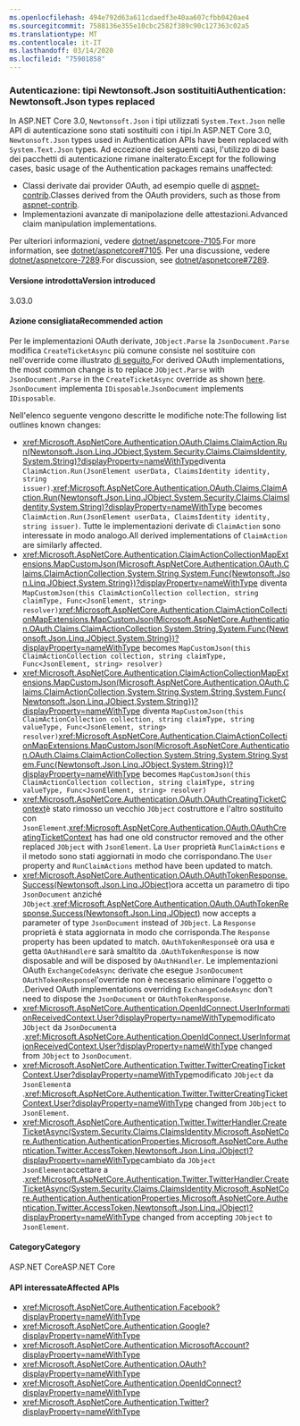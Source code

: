 ```yaml
---
ms.openlocfilehash: 494e792d63a611cdaedf3e40aa607cfbb0420ae4
ms.sourcegitcommit: 7588136e355e10cbc2582f389c90c127363c02a5
ms.translationtype: MT
ms.contentlocale: it-IT
ms.lasthandoff: 03/14/2020
ms.locfileid: "75901858"
---
```

### <a name="authentication-newtonsoftjson-types-replaced"></a><span data-ttu-id="8342e-101">Autenticazione: tipi Newtonsoft.Json sostituiti</span><span class="sxs-lookup"><span data-stu-id="8342e-101">Authentication: Newtonsoft.Json types replaced</span></span>

<span data-ttu-id="8342e-102">In ASP.NET Core 3.0, `Newtonsoft.Json` i tipi utilizzati `System.Text.Json` nelle API di autenticazione sono stati sostituiti con i tipi.</span><span class="sxs-lookup"><span data-stu-id="8342e-102">In ASP.NET Core 3.0, `Newtonsoft.Json` types used in Authentication APIs have been replaced with `System.Text.Json` types.</span></span> <span data-ttu-id="8342e-103">Ad eccezione dei seguenti casi, l'utilizzo di base dei pacchetti di autenticazione rimane inalterato:</span><span class="sxs-lookup"><span data-stu-id="8342e-103">Except for the following cases, basic usage of the Authentication packages remains unaffected:</span></span>

* <span data-ttu-id="8342e-104">Classi derivate dai provider OAuth, ad esempio quelle di [aspnet-contrib](https://github.com/aspnet-contrib/AspNet.Security.OAuth.Providers).</span><span class="sxs-lookup"><span data-stu-id="8342e-104">Classes derived from the OAuth providers, such as those from [aspnet-contrib](https://github.com/aspnet-contrib/AspNet.Security.OAuth.Providers).</span></span>
* <span data-ttu-id="8342e-105">Implementazioni avanzate di manipolazione delle attestazioni.</span><span class="sxs-lookup"><span data-stu-id="8342e-105">Advanced claim manipulation implementations.</span></span>

<span data-ttu-id="8342e-106">Per ulteriori informazioni, vedere [dotnet/aspnetcore-7105](https://github.com/dotnet/aspnetcore/pull/7105).</span><span class="sxs-lookup"><span data-stu-id="8342e-106">For more information, see [dotnet/aspnetcore#7105](https://github.com/dotnet/aspnetcore/pull/7105).</span></span> <span data-ttu-id="8342e-107">Per una discussione, vedere [dotnet/aspnetcore-7289](https://github.com/dotnet/aspnetcore/issues/7289).</span><span class="sxs-lookup"><span data-stu-id="8342e-107">For discussion, see [dotnet/aspnetcore#7289](https://github.com/dotnet/aspnetcore/issues/7289).</span></span>

#### <a name="version-introduced"></a><span data-ttu-id="8342e-108">Versione introdotta</span><span class="sxs-lookup"><span data-stu-id="8342e-108">Version introduced</span></span>

<span data-ttu-id="8342e-109">3.0</span><span class="sxs-lookup"><span data-stu-id="8342e-109">3.0</span></span>

#### <a name="recommended-action"></a><span data-ttu-id="8342e-110">Azione consigliata</span><span class="sxs-lookup"><span data-stu-id="8342e-110">Recommended action</span></span>

<span data-ttu-id="8342e-111">Per le implementazioni OAuth derivate, `JObject.Parse` la `JsonDocument.Parse` modifica `CreateTicketAsync` più comune consiste nel sostituire con nell'override come illustrato [di seguito.](https://github.com/dotnet/aspnetcore/pull/7105/files?utf8=%E2%9C%93&diff=unified&w=1#diff-e1c9f9740a6fe8021020a6f249c589b0L40)</span><span class="sxs-lookup"><span data-stu-id="8342e-111">For derived OAuth implementations, the most common change is to replace `JObject.Parse` with `JsonDocument.Parse` in the `CreateTicketAsync` override as shown [here](https://github.com/dotnet/aspnetcore/pull/7105/files?utf8=%E2%9C%93&diff=unified&w=1#diff-e1c9f9740a6fe8021020a6f249c589b0L40).</span></span> <span data-ttu-id="8342e-112">`JsonDocument` implementa `IDisposable`.</span><span class="sxs-lookup"><span data-stu-id="8342e-112">`JsonDocument` implements `IDisposable`.</span></span>

<span data-ttu-id="8342e-113">Nell'elenco seguente vengono descritte le modifiche note:</span><span class="sxs-lookup"><span data-stu-id="8342e-113">The following list outlines known changes:</span></span>

- <span data-ttu-id="8342e-114"><xref:Microsoft.AspNetCore.Authentication.OAuth.Claims.ClaimAction.Run(Newtonsoft.Json.Linq.JObject,System.Security.Claims.ClaimsIdentity,System.String)?displayProperty=nameWithType>diventa `ClaimAction.Run(JsonElement userData, ClaimsIdentity identity, string issuer)`.</span><span class="sxs-lookup"><span data-stu-id="8342e-114"><xref:Microsoft.AspNetCore.Authentication.OAuth.Claims.ClaimAction.Run(Newtonsoft.Json.Linq.JObject,System.Security.Claims.ClaimsIdentity,System.String)?displayProperty=nameWithType> becomes `ClaimAction.Run(JsonElement userData, ClaimsIdentity identity, string issuer)`.</span></span> <span data-ttu-id="8342e-115">Tutte le implementazioni derivate di `ClaimAction` sono interessate in modo analogo.</span><span class="sxs-lookup"><span data-stu-id="8342e-115">All derived implementations of `ClaimAction` are similarly affected.</span></span>
- <span data-ttu-id="8342e-116"><xref:Microsoft.AspNetCore.Authentication.ClaimActionCollectionMapExtensions.MapCustomJson(Microsoft.AspNetCore.Authentication.OAuth.Claims.ClaimActionCollection,System.String,System.Func{Newtonsoft.Json.Linq.JObject,System.String})?displayProperty=nameWithType> diventa `MapCustomJson(this ClaimActionCollection collection, string claimType, Func<JsonElement, string> resolver)`</span><span class="sxs-lookup"><span data-stu-id="8342e-116"><xref:Microsoft.AspNetCore.Authentication.ClaimActionCollectionMapExtensions.MapCustomJson(Microsoft.AspNetCore.Authentication.OAuth.Claims.ClaimActionCollection,System.String,System.Func{Newtonsoft.Json.Linq.JObject,System.String})?displayProperty=nameWithType> becomes `MapCustomJson(this ClaimActionCollection collection, string claimType, Func<JsonElement, string> resolver)`</span></span>
- <span data-ttu-id="8342e-117"><xref:Microsoft.AspNetCore.Authentication.ClaimActionCollectionMapExtensions.MapCustomJson(Microsoft.AspNetCore.Authentication.OAuth.Claims.ClaimActionCollection,System.String,System.String,System.Func{Newtonsoft.Json.Linq.JObject,System.String})?displayProperty=nameWithType> diventa `MapCustomJson(this ClaimActionCollection collection, string claimType, string valueType, Func<JsonElement, string> resolver)`</span><span class="sxs-lookup"><span data-stu-id="8342e-117"><xref:Microsoft.AspNetCore.Authentication.ClaimActionCollectionMapExtensions.MapCustomJson(Microsoft.AspNetCore.Authentication.OAuth.Claims.ClaimActionCollection,System.String,System.String,System.Func{Newtonsoft.Json.Linq.JObject,System.String})?displayProperty=nameWithType> becomes `MapCustomJson(this ClaimActionCollection collection, string claimType, string valueType, Func<JsonElement, string> resolver)`</span></span>
- <span data-ttu-id="8342e-118"><xref:Microsoft.AspNetCore.Authentication.OAuth.OAuthCreatingTicketContext>è stato rimosso un vecchio `JObject` costruttore e l'altro sostituito con `JsonElement`.</span><span class="sxs-lookup"><span data-stu-id="8342e-118"><xref:Microsoft.AspNetCore.Authentication.OAuth.OAuthCreatingTicketContext> has had one old constructor removed and the other replaced `JObject` with `JsonElement`.</span></span> <span data-ttu-id="8342e-119">La `User` proprietà `RunClaimActions` e il metodo sono stati aggiornati in modo che corrispondano.</span><span class="sxs-lookup"><span data-stu-id="8342e-119">The `User` property and `RunClaimActions` method have been updated to match.</span></span>
- <span data-ttu-id="8342e-120"><xref:Microsoft.AspNetCore.Authentication.OAuth.OAuthTokenResponse.Success(Newtonsoft.Json.Linq.JObject)>ora accetta un parametro di tipo `JsonDocument` anziché `JObject`.</span><span class="sxs-lookup"><span data-stu-id="8342e-120"><xref:Microsoft.AspNetCore.Authentication.OAuth.OAuthTokenResponse.Success(Newtonsoft.Json.Linq.JObject)> now accepts a parameter of type `JsonDocument` instead of `JObject`.</span></span> <span data-ttu-id="8342e-121">La `Response` proprietà è stata aggiornata in modo che corrisponda.</span><span class="sxs-lookup"><span data-stu-id="8342e-121">The `Response` property has been updated to match.</span></span> <span data-ttu-id="8342e-122">`OAuthTokenResponse`è ora usa e getta `OAuthHandler`e sarà smaltito da .</span><span class="sxs-lookup"><span data-stu-id="8342e-122">`OAuthTokenResponse` is now disposable and will be disposed by `OAuthHandler`.</span></span> <span data-ttu-id="8342e-123">Le implementazioni OAuth `ExchangeCodeAsync` derivate che esegue `JsonDocument` `OAuthTokenResponse`l'override non è necessario eliminare l'oggetto o .</span><span class="sxs-lookup"><span data-stu-id="8342e-123">Derived OAuth implementations overriding `ExchangeCodeAsync` don't need to dispose the `JsonDocument` or `OAuthTokenResponse`.</span></span>
- <span data-ttu-id="8342e-124"><xref:Microsoft.AspNetCore.Authentication.OpenIdConnect.UserInformationReceivedContext.User?displayProperty=nameWithType>modificato `JObject` da `JsonDocument`a .</span><span class="sxs-lookup"><span data-stu-id="8342e-124"><xref:Microsoft.AspNetCore.Authentication.OpenIdConnect.UserInformationReceivedContext.User?displayProperty=nameWithType> changed from `JObject` to `JsonDocument`.</span></span>
- <span data-ttu-id="8342e-125"><xref:Microsoft.AspNetCore.Authentication.Twitter.TwitterCreatingTicketContext.User?displayProperty=nameWithType>modificato `JObject` da `JsonElement`a .</span><span class="sxs-lookup"><span data-stu-id="8342e-125"><xref:Microsoft.AspNetCore.Authentication.Twitter.TwitterCreatingTicketContext.User?displayProperty=nameWithType> changed from `JObject` to `JsonElement`.</span></span>
- <span data-ttu-id="8342e-126"><xref:Microsoft.AspNetCore.Authentication.Twitter.TwitterHandler.CreateTicketAsync(System.Security.Claims.ClaimsIdentity,Microsoft.AspNetCore.Authentication.AuthenticationProperties,Microsoft.AspNetCore.Authentication.Twitter.AccessToken,Newtonsoft.Json.Linq.JObject)?displayProperty=nameWithType>cambiato da `JObject` `JsonElement`accettare a .</span><span class="sxs-lookup"><span data-stu-id="8342e-126"><xref:Microsoft.AspNetCore.Authentication.Twitter.TwitterHandler.CreateTicketAsync(System.Security.Claims.ClaimsIdentity,Microsoft.AspNetCore.Authentication.AuthenticationProperties,Microsoft.AspNetCore.Authentication.Twitter.AccessToken,Newtonsoft.Json.Linq.JObject)?displayProperty=nameWithType> changed from accepting `JObject` to `JsonElement`.</span></span>

#### <a name="category"></a><span data-ttu-id="8342e-127">Category</span><span class="sxs-lookup"><span data-stu-id="8342e-127">Category</span></span>

<span data-ttu-id="8342e-128">ASP.NET Core</span><span class="sxs-lookup"><span data-stu-id="8342e-128">ASP.NET Core</span></span>

#### <a name="affected-apis"></a><span data-ttu-id="8342e-129">API interessate</span><span class="sxs-lookup"><span data-stu-id="8342e-129">Affected APIs</span></span>

- <xref:Microsoft.AspNetCore.Authentication.Facebook?displayProperty=nameWithType>
- <xref:Microsoft.AspNetCore.Authentication.Google?displayProperty=nameWithType>
- <xref:Microsoft.AspNetCore.Authentication.MicrosoftAccount?displayProperty=nameWithType>
- <xref:Microsoft.AspNetCore.Authentication.OAuth?displayProperty=nameWithType>
- <xref:Microsoft.AspNetCore.Authentication.OpenIdConnect?displayProperty=nameWithType>
- <xref:Microsoft.AspNetCore.Authentication.Twitter?displayProperty=nameWithType>

<!--

#### Affected APIs

- `N:Microsoft.AspNetCore.Authentication.Facebook`
- `N:Microsoft.AspNetCore.Authentication.Google`
- `N:Microsoft.AspNetCore.Authentication.MicrosoftAccount`
- `N:Microsoft.AspNetCore.Authentication.OAuth`
- `N:Microsoft.AspNetCore.Authentication.OpenIdConnect`
- `N:Microsoft.AspNetCore.Authentication.Twitter`

-->

